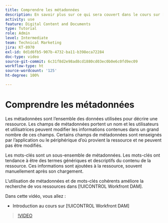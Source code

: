 ```yaml
---
title: Comprendre les métadonnées
description: En savoir plus sur ce qui sera couvert dans le cours sur [!UICONTROL Workfront DAM] intitulé Administrateur ou administratrice, métadonnées et mots-clés, partie 2.
activity: use
feature: Digital Content and Documents
type: Tutorial
role: Admin
level: Intermediate
team: Technical Marketing
jira: KT-8970
exl-id: 0d1d6fb5-907b-4732-ba11-b398eca72284
doc-type: video
source-git-commit: 6c31f8d2e98ad8cd1880cd03ec0b0e6c0fd9ec09
workflow-type: ht
source-wordcount: '125'
ht-degree: 100%

---
```


# Comprendre les métadonnées

Les métadonnées sont l’ensemble des données utilisées pour décrire une ressource. Les champs de métadonnées portent un nom et les utilisateurs et utilisatrices peuvent modifier les informations contenues dans un grand nombre de ces champs. Certains champs de métadonnées sont renseignés par l’application ou le périphérique d’où provient la ressource et ne peuvent pas être modifiés.

Les mots-clés sont un sous-ensemble de métadonnées. Les mots-clés ont tendance à être des termes génériques et descriptifs du contenu de la ressource. Ces informations sont ajoutées à la ressource, souvent manuellement après son chargement.

L’utilisation de métadonnées et de mots-clés cohérents améliore la recherche de vos ressources dans [!UICONTROL Workfront DAM].

Dans cette vidéo, vous allez :

* Introduction au cours sur [!UICONTROL Workfront DAM]

>[!VIDEO](https://video.tv.adobe.com/v/335233/?quality=12&learn=on)
